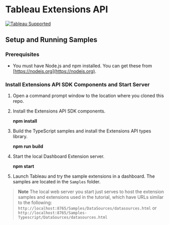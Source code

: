# Tableau Extensions API
[![Tableau Supported](https://img.shields.io/badge/Support%20Level-Tableau%20Supported-53bd92.svg)](https://www.tableau.com/support-levels-it-and-developer-tools)

## Setup and Running Samples

### Prerequisites
* You must have Node.js and npm installed. You can get these from [https://nodejs.org](https://nodejs.org).

### Install Extensions API SDK Components and Start Server

1. Open a command prompt window to the location where you cloned this repo.

2. Install the Extensions API SDK components.

    **npm install**

3. Build the TypeScript samples and install the Extensions API types library.

   **npm run build**

4. Start the local Dashboard Extension server.

   **npm start**

5. Launch Tableau and try the sample extensions in a dashboard. The samples are located in the `Samples` folder.

 >**Note** The local web server you start just serves to host the extension samples and extensions used in the tutorial, which have URLs similar to the following: `http://localhost:8765/Samples/DataSources/datasources.html` or `http://localhost:8765/Samples-Typescript/DataSources/datasources.html`